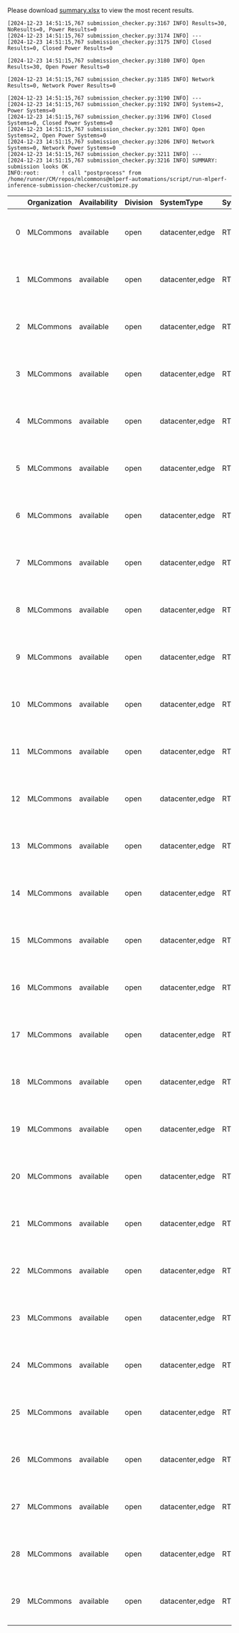 Please download [summary.xlsx](summary.xlsx) to view the most recent results. 
 ```
[2024-12-23 14:51:15,767 submission_checker.py:3167 INFO] Results=30, NoResults=0, Power Results=0
[2024-12-23 14:51:15,767 submission_checker.py:3174 INFO] ---
[2024-12-23 14:51:15,767 submission_checker.py:3175 INFO] Closed Results=0, Closed Power Results=0

[2024-12-23 14:51:15,767 submission_checker.py:3180 INFO] Open Results=30, Open Power Results=0

[2024-12-23 14:51:15,767 submission_checker.py:3185 INFO] Network Results=0, Network Power Results=0

[2024-12-23 14:51:15,767 submission_checker.py:3190 INFO] ---
[2024-12-23 14:51:15,767 submission_checker.py:3192 INFO] Systems=2, Power Systems=0
[2024-12-23 14:51:15,767 submission_checker.py:3196 INFO] Closed Systems=0, Closed Power Systems=0
[2024-12-23 14:51:15,767 submission_checker.py:3201 INFO] Open Systems=2, Open Power Systems=0
[2024-12-23 14:51:15,767 submission_checker.py:3206 INFO] Network Systems=0, Network Power Systems=0
[2024-12-23 14:51:15,767 submission_checker.py:3211 INFO] ---
[2024-12-23 14:51:15,767 submission_checker.py:3216 INFO] SUMMARY: submission looks OK
INFO:root:       ! call "postprocess" from /home/runner/CM/repos/mlcommons@mlperf-automations/script/run-mlperf-inference-submission-checker/customize.py

```

|    | Organization   | Availability   | Division   | SystemType      | SystemName   | Platform                                                       | Model        | MlperfModel   | Scenario     |       Result | Accuracy              |   number_of_nodes | host_processor_model_name           |   host_processors_per_node |   host_processor_core_count | accelerator_model_name   |   accelerators_per_node | Location                                                                                                        | framework   | operating_system                                |   notes |   compliance |   errors | version   |   inferred | has_power   | Units        | weight_data_types   |
|---:|:---------------|:---------------|:-----------|:----------------|:-------------|:---------------------------------------------------------------|:-------------|:--------------|:-------------|-------------:|:----------------------|------------------:|:------------------------------------|---------------------------:|----------------------------:|:-------------------------|------------------------:|:----------------------------------------------------------------------------------------------------------------|:------------|:------------------------------------------------|--------:|-------------:|---------:|:----------|-----------:|:------------|:-------------|:--------------------|
|  0 | MLCommons      | available      | open       | datacenter,edge | RTX4090x2    | RTX4090x2-nvidia_original-gpu-tensorrt-vdefault-default_config | retinanet    | retinanet     | MultiStream  |     5.65444  | mAP: 37.356           |                 1 | Intel(R) Xeon(R) w7-2495X           |                          1 |                          24 | NVIDIA GeForce RTX 4090  |                       2 | open/MLCommons/results/RTX4090x2-nvidia_original-gpu-tensorrt-vdefault-default_config/retinanet/multistream     | TensorRT    | Ubuntu 20.04 (linux-6.8.0-49-generic-glibc2.31) |     nan |            1 |        0 | v5.0      |          0 | False       | Latency (ms) | int8                |
|  1 | MLCommons      | available      | open       | datacenter,edge | RTX4090x2    | RTX4090x2-nvidia_original-gpu-tensorrt-vdefault-default_config | retinanet    | retinanet     | Server       |  1415        | mAP: 37.338           |                 1 | Intel(R) Xeon(R) w7-2495X           |                          1 |                          24 | NVIDIA GeForce RTX 4090  |                       2 | open/MLCommons/results/RTX4090x2-nvidia_original-gpu-tensorrt-vdefault-default_config/retinanet/server          | TensorRT    | Ubuntu 20.04 (linux-6.8.0-49-generic-glibc2.31) |     nan |            1 |        0 | v5.0      |          0 | False       | Queries/s    | int8                |
|  2 | MLCommons      | available      | open       | datacenter,edge | RTX4090x2    | RTX4090x2-nvidia_original-gpu-tensorrt-vdefault-default_config | retinanet    | retinanet     | SingleStream |     1.73635  | mAP: 37.366           |                 1 | Intel(R) Xeon(R) w7-2495X           |                          1 |                          24 | NVIDIA GeForce RTX 4090  |                       2 | open/MLCommons/results/RTX4090x2-nvidia_original-gpu-tensorrt-vdefault-default_config/retinanet/singlestream    | TensorRT    | Ubuntu 20.04 (linux-6.8.0-49-generic-glibc2.31) |     nan |            1 |        0 | v5.0      |          0 | False       | Latency (ms) | int8                |
|  3 | MLCommons      | available      | open       | datacenter,edge | RTX4090x2    | RTX4090x2-nvidia_original-gpu-tensorrt-vdefault-default_config | retinanet    | retinanet     | Offline      |  1735.67     | mAP: 37.332           |                 1 | Intel(R) Xeon(R) w7-2495X           |                          1 |                          24 | NVIDIA GeForce RTX 4090  |                       2 | open/MLCommons/results/RTX4090x2-nvidia_original-gpu-tensorrt-vdefault-default_config/retinanet/offline         | TensorRT    | Ubuntu 20.04 (linux-6.8.0-49-generic-glibc2.31) |     nan |            1 |        0 | v5.0      |          0 | False       | Samples/s    | int8                |
|  4 | MLCommons      | available      | open       | datacenter,edge | RTX4090x2    | RTX4090x2-nvidia_original-gpu-tensorrt-vdefault-default_config | resnet50     | resnet        | MultiStream  |     0.502795 | acc: 76.064           |                 1 | Intel(R) Xeon(R) w7-2495X           |                          1 |                          24 | NVIDIA GeForce RTX 4090  |                       2 | open/MLCommons/results/RTX4090x2-nvidia_original-gpu-tensorrt-vdefault-default_config/resnet50/multistream      | TensorRT    | Ubuntu 20.04 (linux-6.8.0-49-generic-glibc2.31) |     nan |            1 |        0 | v5.0      |          0 | False       | Latency (ms) | int8                |
|  5 | MLCommons      | available      | open       | datacenter,edge | RTX4090x2    | RTX4090x2-nvidia_original-gpu-tensorrt-vdefault-default_config | resnet50     | resnet        | Server       | 73744        | acc: 76.078           |                 1 | Intel(R) Xeon(R) w7-2495X           |                          1 |                          24 | NVIDIA GeForce RTX 4090  |                       2 | open/MLCommons/results/RTX4090x2-nvidia_original-gpu-tensorrt-vdefault-default_config/resnet50/server           | TensorRT    | Ubuntu 20.04 (linux-6.8.0-49-generic-glibc2.31) |     nan |            1 |        0 | v5.0      |          0 | False       | Queries/s    | int8                |
|  6 | MLCommons      | available      | open       | datacenter,edge | RTX4090x2    | RTX4090x2-nvidia_original-gpu-tensorrt-vdefault-default_config | resnet50     | resnet        | SingleStream |     0.303433 | acc: 76.064           |                 1 | Intel(R) Xeon(R) w7-2495X           |                          1 |                          24 | NVIDIA GeForce RTX 4090  |                       2 | open/MLCommons/results/RTX4090x2-nvidia_original-gpu-tensorrt-vdefault-default_config/resnet50/singlestream     | TensorRT    | Ubuntu 20.04 (linux-6.8.0-49-generic-glibc2.31) |     nan |            1 |        0 | v5.0      |          0 | False       | Latency (ms) | int8                |
|  7 | MLCommons      | available      | open       | datacenter,edge | RTX4090x2    | RTX4090x2-nvidia_original-gpu-tensorrt-vdefault-default_config | resnet50     | resnet        | Offline      | 88086.9      | acc: 76.078           |                 1 | Intel(R) Xeon(R) w7-2495X           |                          1 |                          24 | NVIDIA GeForce RTX 4090  |                       2 | open/MLCommons/results/RTX4090x2-nvidia_original-gpu-tensorrt-vdefault-default_config/resnet50/offline          | TensorRT    | Ubuntu 20.04 (linux-6.8.0-49-generic-glibc2.31) |     nan |            1 |        0 | v5.0      |          0 | False       | Samples/s    | int8                |
|  8 | MLCommons      | available      | open       | datacenter,edge | RTX4090x2    | RTX4090x2-nvidia_original-gpu-tensorrt-vdefault-default_config | bert-99.9    | bert-99.9     | SingleStream |     2.17312  | F1: 90.88109554940347 |                 1 | Intel(R) Xeon(R) w7-2495X           |                          1 |                          24 | NVIDIA GeForce RTX 4090  |                       2 | open/MLCommons/results/RTX4090x2-nvidia_original-gpu-tensorrt-vdefault-default_config/bert-99.9/singlestream    | TensorRT    | Ubuntu 20.04 (linux-6.8.0-49-generic-glibc2.31) |     nan |            1 |        0 | v5.0      |          0 | False       | Latency (ms) | fp16                |
|  9 | MLCommons      | available      | open       | datacenter,edge | RTX4090x2    | RTX4090x2-nvidia_original-gpu-tensorrt-vdefault-default_config | bert-99.9    | bert-99.9     | Offline      |  3347.07     | F1: 90.8832407068292  |                 1 | Intel(R) Xeon(R) w7-2495X           |                          1 |                          24 | NVIDIA GeForce RTX 4090  |                       2 | open/MLCommons/results/RTX4090x2-nvidia_original-gpu-tensorrt-vdefault-default_config/bert-99.9/offline         | TensorRT    | Ubuntu 20.04 (linux-6.8.0-49-generic-glibc2.31) |     nan |            1 |        0 | v5.0      |          0 | False       | Samples/s    | fp16                |
| 10 | MLCommons      | available      | open       | datacenter,edge | RTX4090x2    | RTX4090x2-nvidia_original-gpu-tensorrt-vdefault-default_config | 3d-unet-99.9 | 3d-unet-99.9  | SingleStream |   430.193    | DICE: 0.86236         |                 1 | Intel(R) Xeon(R) w7-2495X           |                          1 |                          24 | NVIDIA GeForce RTX 4090  |                       2 | open/MLCommons/results/RTX4090x2-nvidia_original-gpu-tensorrt-vdefault-default_config/3d-unet-99.9/singlestream | TensorRT    | Ubuntu 20.04 (linux-6.8.0-49-generic-glibc2.31) |     nan |            1 |        0 | v5.0      |          0 | False       | Latency (ms) | int8                |
| 11 | MLCommons      | available      | open       | datacenter,edge | RTX4090x2    | RTX4090x2-nvidia_original-gpu-tensorrt-vdefault-default_config | 3d-unet-99.9 | 3d-unet-99.9  | Offline      |     8.32587  | DICE: 0.86236         |                 1 | Intel(R) Xeon(R) w7-2495X           |                          1 |                          24 | NVIDIA GeForce RTX 4090  |                       2 | open/MLCommons/results/RTX4090x2-nvidia_original-gpu-tensorrt-vdefault-default_config/3d-unet-99.9/offline      | TensorRT    | Ubuntu 20.04 (linux-6.8.0-49-generic-glibc2.31) |     nan |            1 |        0 | v5.0      |          0 | False       | Samples/s    | int8                |
| 12 | MLCommons      | available      | open       | datacenter,edge | RTX4090x2    | RTX4090x2-nvidia_original-gpu-tensorrt-vdefault-default_config | bert-99      | bert-99       | SingleStream |     1.03372  | F1: 90.26682135974633 |                 1 | Intel(R) Xeon(R) w7-2495X           |                          1 |                          24 | NVIDIA GeForce RTX 4090  |                       2 | open/MLCommons/results/RTX4090x2-nvidia_original-gpu-tensorrt-vdefault-default_config/bert-99/singlestream      | TensorRT    | Ubuntu 20.04 (linux-6.8.0-49-generic-glibc2.31) |     nan |            1 |        0 | v5.0      |          0 | False       | Latency (ms) | int8                |
| 13 | MLCommons      | available      | open       | datacenter,edge | RTX4090x2    | RTX4090x2-nvidia_original-gpu-tensorrt-vdefault-default_config | bert-99      | bert-99       | Offline      |  8285        | F1: 90.15673510616978 |                 1 | Intel(R) Xeon(R) w7-2495X           |                          1 |                          24 | NVIDIA GeForce RTX 4090  |                       2 | open/MLCommons/results/RTX4090x2-nvidia_original-gpu-tensorrt-vdefault-default_config/bert-99/offline           | TensorRT    | Ubuntu 20.04 (linux-6.8.0-49-generic-glibc2.31) |     nan |            1 |        0 | v5.0      |          0 | False       | Samples/s    | int8                |
| 14 | MLCommons      | available      | open       | datacenter,edge | RTX4090x1    | RTX4090x1-nvidia_original-gpu-tensorrt-vdefault-default_config | retinanet    | retinanet     | MultiStream  |    11.6644   | mAP: 37.314           |                 1 | AMD Ryzen 9 7950X 16-Core Processor |                          1 |                          16 | NVIDIA GeForce RTX 4090  |                       1 | open/MLCommons/results/RTX4090x1-nvidia_original-gpu-tensorrt-vdefault-default_config/retinanet/multistream     | TensorRT    | Ubuntu 20.04 (linux-6.8.0-51-generic-glibc2.31) |     nan |            1 |        0 | v5.0      |          0 | False       | Latency (ms) | int8                |
| 15 | MLCommons      | available      | open       | datacenter,edge | RTX4090x1    | RTX4090x1-nvidia_original-gpu-tensorrt-vdefault-default_config | retinanet    | retinanet     | Server       |   637.175    | mAP: 37.311           |                 1 | AMD Ryzen 9 7950X 16-Core Processor |                          1 |                          16 | NVIDIA GeForce RTX 4090  |                       1 | open/MLCommons/results/RTX4090x1-nvidia_original-gpu-tensorrt-vdefault-default_config/retinanet/server          | TensorRT    | Ubuntu 20.04 (linux-6.8.0-51-generic-glibc2.31) |     nan |            1 |        0 | v5.0      |          0 | False       | Queries/s    | int8                |
| 16 | MLCommons      | available      | open       | datacenter,edge | RTX4090x1    | RTX4090x1-nvidia_original-gpu-tensorrt-vdefault-default_config | retinanet    | retinanet     | SingleStream |     1.70244  | mAP: 37.341           |                 1 | AMD Ryzen 9 7950X 16-Core Processor |                          1 |                          16 | NVIDIA GeForce RTX 4090  |                       1 | open/MLCommons/results/RTX4090x1-nvidia_original-gpu-tensorrt-vdefault-default_config/retinanet/singlestream    | TensorRT    | Ubuntu 20.04 (linux-6.8.0-51-generic-glibc2.31) |     nan |            1 |        0 | v5.0      |          0 | False       | Latency (ms) | int8                |
| 17 | MLCommons      | available      | open       | datacenter,edge | RTX4090x1    | RTX4090x1-nvidia_original-gpu-tensorrt-vdefault-default_config | retinanet    | retinanet     | Offline      |   871.799    | mAP: 37.353           |                 1 | AMD Ryzen 9 7950X 16-Core Processor |                          1 |                          16 | NVIDIA GeForce RTX 4090  |                       1 | open/MLCommons/results/RTX4090x1-nvidia_original-gpu-tensorrt-vdefault-default_config/retinanet/offline         | TensorRT    | Ubuntu 20.04 (linux-6.8.0-51-generic-glibc2.31) |     nan |            1 |        0 | v5.0      |          0 | False       | Samples/s    | int8                |
| 18 | MLCommons      | available      | open       | datacenter,edge | RTX4090x1    | RTX4090x1-nvidia_original-gpu-tensorrt-vdefault-default_config | resnet50     | resnet        | MultiStream  |     0.454539 | acc: 76.064           |                 1 | AMD Ryzen 9 7950X 16-Core Processor |                          1 |                          16 | NVIDIA GeForce RTX 4090  |                       1 | open/MLCommons/results/RTX4090x1-nvidia_original-gpu-tensorrt-vdefault-default_config/resnet50/multistream      | TensorRT    | Ubuntu 20.04 (linux-6.8.0-51-generic-glibc2.31) |     nan |            1 |        0 | v5.0      |          0 | False       | Latency (ms) | int8                |
| 19 | MLCommons      | available      | open       | datacenter,edge | RTX4090x1    | RTX4090x1-nvidia_original-gpu-tensorrt-vdefault-default_config | resnet50     | resnet        | Server       | 35357.8      | acc: 76.078           |                 1 | AMD Ryzen 9 7950X 16-Core Processor |                          1 |                          16 | NVIDIA GeForce RTX 4090  |                       1 | open/MLCommons/results/RTX4090x1-nvidia_original-gpu-tensorrt-vdefault-default_config/resnet50/server           | TensorRT    | Ubuntu 20.04 (linux-6.8.0-51-generic-glibc2.31) |     nan |            1 |        0 | v5.0      |          0 | False       | Queries/s    | int8                |
| 20 | MLCommons      | available      | open       | datacenter,edge | RTX4090x1    | RTX4090x1-nvidia_original-gpu-tensorrt-vdefault-default_config | resnet50     | resnet        | SingleStream |     0.282357 | acc: 76.064           |                 1 | AMD Ryzen 9 7950X 16-Core Processor |                          1 |                          16 | NVIDIA GeForce RTX 4090  |                       1 | open/MLCommons/results/RTX4090x1-nvidia_original-gpu-tensorrt-vdefault-default_config/resnet50/singlestream     | TensorRT    | Ubuntu 20.04 (linux-6.8.0-51-generic-glibc2.31) |     nan |            1 |        0 | v5.0      |          0 | False       | Latency (ms) | int8                |
| 21 | MLCommons      | available      | open       | datacenter,edge | RTX4090x1    | RTX4090x1-nvidia_original-gpu-tensorrt-vdefault-default_config | resnet50     | resnet        | Offline      | 44318.2      | acc: 76.078           |                 1 | AMD Ryzen 9 7950X 16-Core Processor |                          1 |                          16 | NVIDIA GeForce RTX 4090  |                       1 | open/MLCommons/results/RTX4090x1-nvidia_original-gpu-tensorrt-vdefault-default_config/resnet50/offline          | TensorRT    | Ubuntu 20.04 (linux-6.8.0-51-generic-glibc2.31) |     nan |            1 |        0 | v5.0      |          0 | False       | Samples/s    | int8                |
| 22 | MLCommons      | available      | open       | datacenter,edge | RTX4090x1    | RTX4090x1-nvidia_original-gpu-tensorrt-vdefault-default_config | bert-99.9    | bert-99.9     | Server       |  1414.95     | F1: 90.89127264236201 |                 1 | AMD Ryzen 9 7950X 16-Core Processor |                          1 |                          16 | NVIDIA GeForce RTX 4090  |                       1 | open/MLCommons/results/RTX4090x1-nvidia_original-gpu-tensorrt-vdefault-default_config/bert-99.9/server          | TensorRT    | Ubuntu 20.04 (linux-6.8.0-51-generic-glibc2.31) |     nan |            1 |        0 | v5.0      |          0 | False       | Queries/s    | fp16                |
| 23 | MLCommons      | available      | open       | datacenter,edge | RTX4090x1    | RTX4090x1-nvidia_original-gpu-tensorrt-vdefault-default_config | bert-99.9    | bert-99.9     | SingleStream |     2.17509  | F1: 90.88109554940347 |                 1 | AMD Ryzen 9 7950X 16-Core Processor |                          1 |                          16 | NVIDIA GeForce RTX 4090  |                       1 | open/MLCommons/results/RTX4090x1-nvidia_original-gpu-tensorrt-vdefault-default_config/bert-99.9/singlestream    | TensorRT    | Ubuntu 20.04 (linux-6.8.0-51-generic-glibc2.31) |     nan |            1 |        0 | v5.0      |          0 | False       | Latency (ms) | fp16                |
| 24 | MLCommons      | available      | open       | datacenter,edge | RTX4090x1    | RTX4090x1-nvidia_original-gpu-tensorrt-vdefault-default_config | bert-99.9    | bert-99.9     | Offline      |  1673.62     | F1: 90.8832407068292  |                 1 | AMD Ryzen 9 7950X 16-Core Processor |                          1 |                          16 | NVIDIA GeForce RTX 4090  |                       1 | open/MLCommons/results/RTX4090x1-nvidia_original-gpu-tensorrt-vdefault-default_config/bert-99.9/offline         | TensorRT    | Ubuntu 20.04 (linux-6.8.0-51-generic-glibc2.31) |     nan |            1 |        0 | v5.0      |          0 | False       | Samples/s    | fp16                |
| 25 | MLCommons      | available      | open       | datacenter,edge | RTX4090x1    | RTX4090x1-nvidia_original-gpu-tensorrt-vdefault-default_config | 3d-unet-99.9 | 3d-unet-99.9  | SingleStream |   433.76     | DICE: 0.86236         |                 1 | AMD Ryzen 9 7950X 16-Core Processor |                          1 |                          16 | NVIDIA GeForce RTX 4090  |                       1 | open/MLCommons/results/RTX4090x1-nvidia_original-gpu-tensorrt-vdefault-default_config/3d-unet-99.9/singlestream | TensorRT    | Ubuntu 20.04 (linux-6.8.0-51-generic-glibc2.31) |     nan |            1 |        0 | v5.0      |          0 | False       | Latency (ms) | int8                |
| 26 | MLCommons      | available      | open       | datacenter,edge | RTX4090x1    | RTX4090x1-nvidia_original-gpu-tensorrt-vdefault-default_config | 3d-unet-99.9 | 3d-unet-99.9  | Offline      |     4.16825  | DICE: 0.86236         |                 1 | AMD Ryzen 9 7950X 16-Core Processor |                          1 |                          16 | NVIDIA GeForce RTX 4090  |                       1 | open/MLCommons/results/RTX4090x1-nvidia_original-gpu-tensorrt-vdefault-default_config/3d-unet-99.9/offline      | TensorRT    | Ubuntu 20.04 (linux-6.8.0-51-generic-glibc2.31) |     nan |            1 |        0 | v5.0      |          0 | False       | Samples/s    | int8                |
| 27 | MLCommons      | available      | open       | datacenter,edge | RTX4090x1    | RTX4090x1-nvidia_original-gpu-tensorrt-vdefault-default_config | bert-99      | bert-99       | Server       |  3841.13     | F1: 90.25897829249658 |                 1 | AMD Ryzen 9 7950X 16-Core Processor |                          1 |                          16 | NVIDIA GeForce RTX 4090  |                       1 | open/MLCommons/results/RTX4090x1-nvidia_original-gpu-tensorrt-vdefault-default_config/bert-99/server            | TensorRT    | Ubuntu 20.04 (linux-6.8.0-51-generic-glibc2.31) |     nan |            1 |        0 | v5.0      |          0 | False       | Queries/s    | int8                |
| 28 | MLCommons      | available      | open       | datacenter,edge | RTX4090x1    | RTX4090x1-nvidia_original-gpu-tensorrt-vdefault-default_config | bert-99      | bert-99       | SingleStream |     1.01659  | F1: 90.26682135974633 |                 1 | AMD Ryzen 9 7950X 16-Core Processor |                          1 |                          16 | NVIDIA GeForce RTX 4090  |                       1 | open/MLCommons/results/RTX4090x1-nvidia_original-gpu-tensorrt-vdefault-default_config/bert-99/singlestream      | TensorRT    | Ubuntu 20.04 (linux-6.8.0-51-generic-glibc2.31) |     nan |            1 |        0 | v5.0      |          0 | False       | Latency (ms) | int8                |
| 29 | MLCommons      | available      | open       | datacenter,edge | RTX4090x1    | RTX4090x1-nvidia_original-gpu-tensorrt-vdefault-default_config | bert-99      | bert-99       | Offline      |  4119.08     | F1: 90.15673510616978 |                 1 | AMD Ryzen 9 7950X 16-Core Processor |                          1 |                          16 | NVIDIA GeForce RTX 4090  |                       1 | open/MLCommons/results/RTX4090x1-nvidia_original-gpu-tensorrt-vdefault-default_config/bert-99/offline           | TensorRT    | Ubuntu 20.04 (linux-6.8.0-51-generic-glibc2.31) |     nan |            1 |        0 | v5.0      |          0 | False       | Samples/s    | int8                |